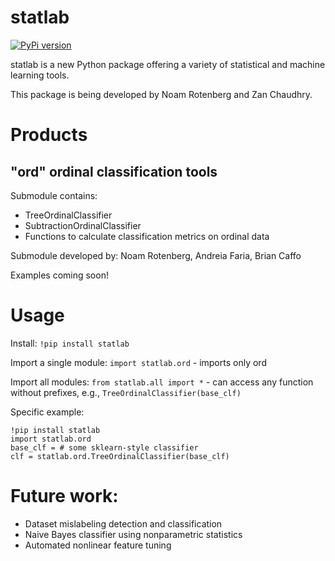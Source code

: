 
# statlab
[![PyPi version](https://badgen.net/pypi/v/statlab)](https://pypi.org/project/statlab)


statlab is a new Python package offering a variety of statistical and machine learning tools.

This package is being developed by Noam Rotenberg and Zan Chaudhry.


# Products

## "ord" ordinal classification tools
Submodule contains:
+ TreeOrdinalClassifier
+ SubtractionOrdinalClassifier
+ Functions to calculate classification metrics on ordinal data

Submodule developed by: Noam Rotenberg, Andreia Faria, Brian Caffo

Examples coming soon!


# Usage

Install: ``!pip install statlab``

Import a single module: ``import statlab.ord`` - imports only ord

Import all modules: ``from statlab.all import *`` - can access any function without prefixes, e.g., ``TreeOrdinalClassifier(base_clf)``

Specific example:
```
!pip install statlab
import statlab.ord
base_clf = # some sklearn-style classifier
clf = statlab.ord.TreeOrdinalClassifier(base_clf)
```

# Future work:

+ Dataset mislabeling detection and classification
+ Naive Bayes classifier using nonparametric statistics
+ Automated nonlinear feature tuning
